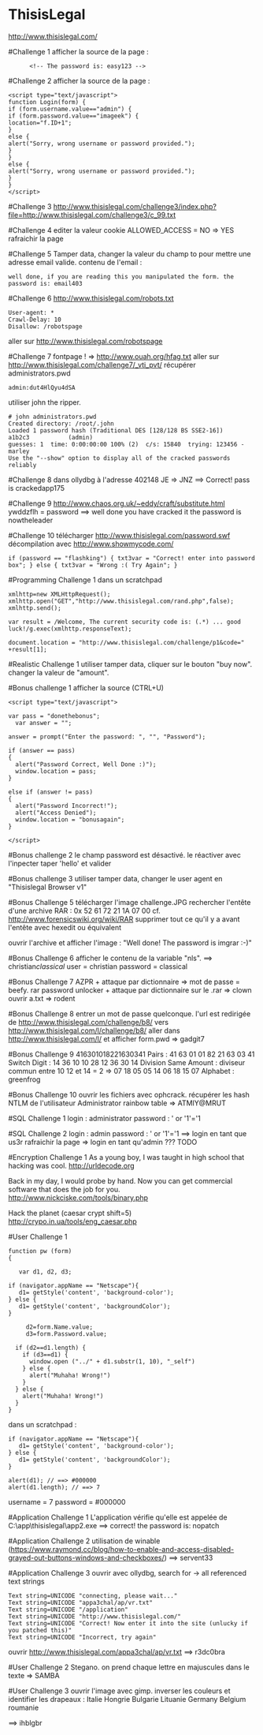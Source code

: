 ThisisLegal
===========

http://www.thisislegal.com/

#Challenge 1
afficher la source de la page :
```
      <!-- The password is: easy123 -->
```

#Challenge 2
afficher la source de la page :
```
<script type="text/javascript">
function Login(form) { 
if (form.username.value=="admin") {
if (form.password.value=="imageek") { 
location="f.ID+1";   
} 
else { 
alert("Sorry, wrong username or password provided."); 
}  
}
else { 
alert("Sorry, wrong username or password provided."); 
}  
} 
</script>
```

#Challenge 3
http://www.thisislegal.com/challenge3/index.php?file=http://www.thisislegal.com/challenge3/c_99.txt

#Challenge 4
editer la valeur cookie ALLOWED_ACCESS = NO => YES
rafraichir la page

#Challenge 5
Tamper data, changer la valeur du champ to pour mettre une adresse email valide. 
contenu de l'email : 
```
well done, if you are reading this you manipulated the form. the password is: email403
```

#Challenge 6
http://www.thisislegal.com/robots.txt
```
User-agent: *
Crawl-Delay: 10
Disallow: /robotspage
```
aller sur http://www.thisislegal.com/robotspage

#Challenge 7
fontpage ! => http://www.ouah.org/hfag.txt
aller sur http://www.thisislegal.com/challenge7/_vti_pvt/
récupérer administrators.pwd
```
admin:dut4HlQyu4dSA
```
utiliser john the ripper.
```
# john administrators.pwd 
Created directory: /root/.john
Loaded 1 password hash (Traditional DES [128/128 BS SSE2-16])
a1b2c3           (admin)
guesses: 1  time: 0:00:00:00 100% (2)  c/s: 15840  trying: 123456 - marley
Use the "--show" option to display all of the cracked passwords reliably
```

#Challenge 8
dans ollydbg à l'adresse 402148 JE => JNZ
==> Correct! pass is crackedapp175

#Challenge 9
http://www.chaos.org.uk/~eddy/craft/substitute.html
ywddzflh = password
==>     well done you have cracked it the password is nowtheleader 

#Challenge 10 
télécharger http://www.thisislegal.com/password.swf
décompilation avec http://www.showmycode.com/
```
if (password == "flashking") { txt3var = "Correct! enter into password box"; } else { txt3var = "Wrong :( Try Again"; }
```

#Programming Challenge 1
dans un scratchpad
```
xmlhttp=new XMLHttpRequest();
xmlhttp.open("GET","http://www.thisislegal.com/rand.php",false);
xmlhttp.send();
  
var result = /Welcome, The current security code is: (.*) ... good luck!/g.exec(xmlhttp.responseText);

document.location = "http://www.thisislegal.com/challenge/p1&code=" +result[1];
```

#Realistic Challenge 1
utiliser tamper data, cliquer sur le bouton "buy now".
changer la valeur de "amount".

#Bonus challenge 1
afficher la source (CTRL+U)
```
<script type="text/javascript">

var pass = "donethebonus";
  var answer = "";

answer = prompt("Enter the password: ", "", "Password");

if (answer == pass)
{
  alert("Password Correct, Well Done :)");
  window.location = pass;
}

else if (answer != pass)
{
  alert("Password Incorrect!");
  alert("Access Denied");
  window.location = "bonusagain";
}

</script>
```
#Bonus challenge 2
le champ password est désactivé.
le réactiver avec l'inpecter
taper 'hello' et valider

#Bonus challenge 3
utiliser tamper data, changer le user agent en "Thisislegal Browser v1"

#Bonus Challenge 5
télécharger l'image challenge.JPG
rechercher l'entête d'une archive RAR  : 0x 52 61 72 21 1A 07 00
cf. http://www.forensicswiki.org/wiki/RAR
supprimer tout ce qu'il y a avant l'entête avec hexedit ou équivalent

ouvrir l'archive et afficher l'image : "Well done! The password is imgrar :-)"

#Bonus Challenge 6
afficher le contenu de la variable "nls".
==> christian*classical*
user = christian
password = classical

#Bonus Challenge 7
AZPR + attaque par dictionnaire => mot de passe = beefy.
rar password unlocker + attaque par dictionnaire  sur le .rar => clown
ouvrir a.txt => rodent

#Bonus Challenge 8
entrer un mot de passe quelconque.
l'url est redirigée de http://www.thisislegal.com/challenge/b8/ vers http://www.thisislegal.com/l/challenge/b8/
aller dans http://www.thisislegal.com/l/ et afficher form.pwd => gadgit7

#Bonus Challenge 9
416301018221630341
Pairs : 41 63 01 01 82 21 63 03 41
Switch Digit : 14 36 10 10 28 12 36 30 14
Division Same Amount : diviseur commun entre 10 12 et 14 = 2 => 07 18 05 05 14 06 18 15 07
Alphabet : greenfrog

#Bonus Challenge 10
ouvrir les fichiers avec ophcrack.
récupérer les hash NTLM de l'utilisateur Administrator
rainbow table => ATMIY@MRUT

#SQL Challenge 1
login : administrator
password : ' or '1'='1

#SQL Challenge 2
login : admin 
password : ' or '1'='1
==> login en tant que us3r
rafraichir la page => login en tant qu'admin ???
TODO

#Encryption Challenge 1
As a young boy, I was taught in high school that hacking was cool. http://urldecode.org

Back in my day, I would probe by hand. Now you can get commercial software that does the job for you. http://www.nickciske.com/tools/binary.php

Hack the planet (caesar crypt shift=5) http://crypo.in.ua/tools/eng_caesar.php

#User Challenge 1
```
function pw (form)
{

   var d1, d2, d3;

if (navigator.appName == "Netscape"){
   d1= getStyle('content', 'background-color'); 
} else {
   d1= getStyle('content', 'backgroundColor'); 
}

	 d2=form.Name.value;
	 d3=form.Password.value;

  if (d2==d1.length) { 
    if (d3==d1) {
      window.open ("../" + d1.substr(1, 10), "_self")
    } else { 
      alert("Muhaha! Wrong!")
    } 
  } else { 
    alert("Muhaha! Wrong!") 
  } 
}
```
dans un scratchpad :
```
if (navigator.appName == "Netscape"){
   d1= getStyle('content', 'background-color'); 
} else {
   d1= getStyle('content', 'backgroundColor'); 
}

alert(d1); // ==> #000000
alert(d1.length); // ==> 7
```
username = 7
password = #000000

#Application Challenge 1
L'application vérifie qu'elle est appelée de C:\app\thisislegal\app2.exe
==> correct! the password is: nopatch

#Application Challenge 2
utilisation de winable (https://www.raymond.cc/blog/how-to-enable-and-access-disabled-grayed-out-buttons-windows-and-checkboxes/)
==> servent33

#Application Challenge 3
ouvrir avec ollydbg, search for -> all referenced text strings
```
Text string=UNICODE "connecting, please wait..."
Text string=UNICODE "appa3chal/ap/vr.txt"
Text string=UNICODE "/application"
Text string=UNICODE "http://www.thisislegal.com/"
Text string=UNICODE "Correct! Now enter it into the site (unlucky if you patched this)"
Text string=UNICODE "Incorrect, try again"
```
ouvrir http://www.thisislegal.com/appa3chal/ap/vr.txt ==> r3dc0bra

#User Challenge 2
Stegano. on prend chaque lettre en majuscules dans le texte => SAMBA

#User Challenge 3
ouvrir l'image avec gimp.
inverser les couleurs et identifier les drapeaux :
Italie
Hongrie
Bulgarie
Lituanie
Germany
Belgium
roumanie

==> ihblgbr
